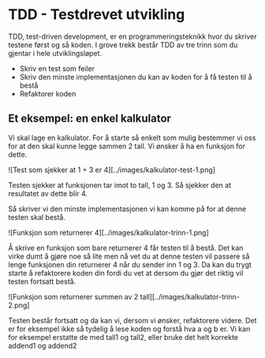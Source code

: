 # TDD - Testdrevet utvikling

TDD, test-driven development, er en programmeringsteknikk hvor du skriver testene først og så koden.
I grove trekk består TDD av tre trinn som du gjentar i hele utviklingsløpet.

- Skriv en test som feiler
- Skriv den minste implementasjonen du kan av koden for å få testen til å bestå
- Refaktorer koden

## Et eksempel: en enkel kalkulator

Vi skal lage en kalkulator.
For å starte så enkelt som mulig bestemmer vi oss for at den skal kunne legge sammen 2 tall.
Vi ønsker å ha en funksjon for dette.

![Test som sjekker at 1 + 3 er 4][../images/kalkulator-test-1.png]

Testen sjekker at funksjonen tar imot to tall, 1 og 3. Så sjekker den at resultatet av dette blir 4.

Så skriver vi den minste implementasjonen vi kan komme på for at denne testen skal bestå.

![Funksjon som returnerer 4][../images/kalkulator-trinn-1.png]

Å skrive en funksjon som bare returnerer 4 får testen til å bestå.
Det kan virke dumt å gjøre noe så lite men nå vet du at denne testen vil passere så lenge funksjonen din returnerer 4 når du sender inn 1 og 3.
Da kan du trygt starte å refaktorere koden din fordi du vet at dersom du gjør det riktig vil testen fortsatt bestå.

![Funksjon som returnerer summen av 2 tall][../images/kalkulator-trinn-2.png]

Testen består fortsatt og da kan vi, dersom vi ønsker, refaktorere videre.
Det er for eksempel ikke så tydelig å lese koden og forstå hva a og b er.
Vi kan for eksempel erstatte de med tall1 og tall2, eller bruke det helt korrekte addend1 og addend2